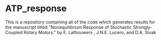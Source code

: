 # ATP_response
This is a repository containing all of the code which generates results for the manuscript titled "Nonequilibrium Response of Stochastic Strongly-Coupled Rotary Motors." by E. Lathouwers , J.N.E. Lucero, and D.A. Sivak
